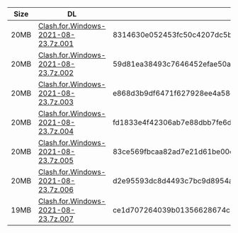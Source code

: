 |    Size   |     DL  | sha512sum |
|  ---  |  ---  |  ---  |
| 20MB | [Clash.for.Windows-2021-08-23.7z.001](https://cdn.jsdelivr.net/gh/appleians/cfw_m1@main/Clash.for.Windows-2021-08-23.7z.001) | 8314630e052453fc50c4207dc5b25ecceeac113578e815db693945954c67537b08a059f1450f19f227bcdefa6d455115f5260454b19a6fb0c1937a154590ee9c |
| 20MB | [Clash.for.Windows-2021-08-23.7z.002](https://cdn.jsdelivr.net/gh/appleians/cfw_m1@main/Clash.for.Windows-2021-08-23.7z.002) | 59d81ea38493c7646452efae50a477a32b3fb18e079bede71626afa649472d409dc9b0db6f4197d8d7445137084382aa1233aba16d58bebbae52f59e0165af5d |
| 20MB | [Clash.for.Windows-2021-08-23.7z.003](https://cdn.jsdelivr.net/gh/appleians/cfw_m1@main/Clash.for.Windows-2021-08-23.7z.003) | e868d3b9df6471f627928ee4a58ea737482668b0429e66a9c7bec6e644e9b1d43f8445bde64e4323d64d40979899c21cbe95921340d9d86d8adad30c15cc393a |
| 20MB | [Clash.for.Windows-2021-08-23.7z.004](https://cdn.jsdelivr.net/gh/appleians/cfw_m1@main/Clash.for.Windows-2021-08-23.7z.004) | fd1833e4f42306ab7e88dbb7fe6df335b5a52377b259d91acf006dd6d0026327808af87b48f1cde510cabee3c4240f4c1193d66e5c724181012cc2e0fc2dd127 |
| 20MB | [Clash.for.Windows-2021-08-23.7z.005](https://cdn.jsdelivr.net/gh/appleians/cfw_m1@main/Clash.for.Windows-2021-08-23.7z.005) | 83ce569fbcaa82ad7e21d61be00cd28b8a163b33700ce9ec86906269a4df31a3263470bd9236eb0028098b545b04e531c37e20ce5f0c0250a8e20cd5326acf85 |
| 20MB | [Clash.for.Windows-2021-08-23.7z.006](https://cdn.jsdelivr.net/gh/appleians/cfw_m1@main/Clash.for.Windows-2021-08-23.7z.006) | d2e95593dc8d4493c7bc9d8954ac9fc03442dc9f7c00282fe651ba466f3d804c8ceac3330d35c40e4d05b9600abafb22a6f7f0beace308d0c66fea4274ae8579 |
| 19MB | [Clash.for.Windows-2021-08-23.7z.007](https://cdn.jsdelivr.net/gh/appleians/cfw_m1@main/Clash.for.Windows-2021-08-23.7z.007) | ce1d707264039b01356628674c378a875fdc171bfa7e7c975326e117585396cbdc873c4a632667b5a9a591be98af5a629f8d1c76e76b4db5fd7d781a38643b1e |
